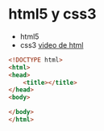 # html5 y css3
- html5
- css3
[video de html](https://youtu.be/Ch1GG4xM8nw)

```html
<!DOCTYPE html>
<html>
<head>
	<title></title>
</head>
<body>

</body>
</html>
```

